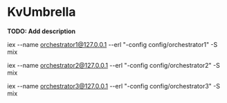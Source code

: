 # KvUmbrella

**TODO: Add description**

iex --name orchestrator1@127.0.0.1  --erl "-config config/orchestrator1" -S mix

iex --name orchestrator2@127.0.0.1  --erl "-config config/orchestrator2"  -S mix

iex --name orchestrator3@127.0.0.1  --erl "-config config/orchestrator3" -S mix

